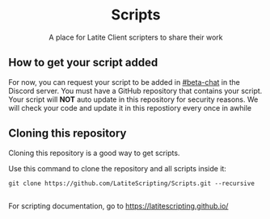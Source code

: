 <div align="center">
  <h1>Scripts</h1>
  <p>A place for Latite Client scripters to share their work</p>
</div>

## How to get your script added
For now, you can request your script to be added in [#beta-chat](https://discord.com/channels/885656043521179680/1058027973065842698) in the Discord server. You must have a GitHub repository that contains your script. Your script will **NOT** auto update in this repository for security reasons. We will check your code and update it in this repostiory every once in awhile

## Cloning this repository
Cloning this repository is a good way to get scripts.

Use this command to clone the repository and all scripts inside it:
```console
git clone https://github.com/LatiteScripting/Scripts.git --recursive
```

##

For scripting documentation, go to https://latitescripting.github.io/
